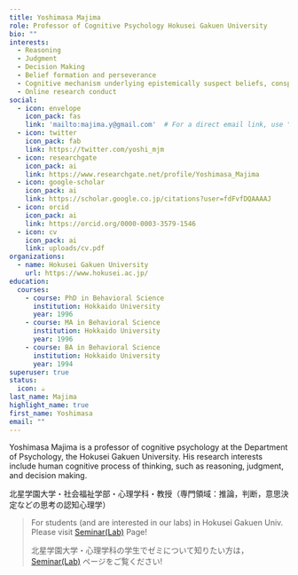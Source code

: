 ```yaml
---
title: Yoshimasa Majima
role: Professor of Cognitive Psychology Hokusei Gakuen University
bio: ""
interests:
  - Reasoning
  - Judgment
  - Decision Making
  - Belief formation and perseverance
  - Cognitive mechanism underlying epistemically suspect beliefs, conspiracy theory and fake news
  - Online research conduct
social:
  - icon: envelope
    icon_pack: fas
    link: 'mailto:majima.y@gmail.com'  # For a direct email link, use "mailto:test@example.org".
  - icon: twitter
    icon_pack: fab
    link: https://twitter.com/yoshi_mjm
  - icon: researchgate
    icon_pack: ai
    link: https://www.researchgate.net/profile/Yoshimasa_Majima
  - icon: google-scholar
    icon_pack: ai
    link: https://scholar.google.co.jp/citations?user=fdFvfDQAAAAJ
  - icon: orcid
    icon_pack: ai
    link: https://orcid.org/0000-0003-3579-1546
  - icon: cv
    icon_pack: ai
    link: uploads/cv.pdf
organizations:
  - name: Hokusei Gakuen University
    url: https://www.hokusei.ac.jp/
education:
  courses:
    - course: PhD in Behavioral Science
      institution: Hokkaido University
      year: 1996
    - course: MA in Behavioral Science
      institution: Hokkaido University
      year: 1996
    - course: BA in Behavioral Science
      institution: Hokkaido University
      year: 1994
superuser: true
status:
  icon: ☕️
last_name: Majima
highlight_name: true
first_name: Yoshimasa
email: ""
---
```

Yoshimasa Majima is a professor of cognitive psychology at the Department of Psychology, the Hokusei Gakuen University. His research interests include human cognitive process of thinking, such as reasoning, judgment, and decision making. 

北星学園大学・社会福祉学部・心理学科・教授（専門領域：推論，判断，意思決定などの思考の認知心理学）

> For students (and are interested in our labs) in Hokusei Gakuen Univ. Please visit [Seminar(Lab)](lab/) Page!
> 
> 北星学園大学・心理学科の学生でゼミについて知りたい方は，[Seminar(Lab)](lab/) ページをご覧ください!